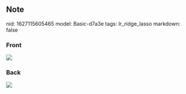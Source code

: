 ## Note
nid: 1627115605465
model: Basic-d7a3e
tags: lr_ridge_lasso
markdown: false

### Front
<img src="paste-6c3a571cf981f79f9a3b1c8c577c91b057b1e2af.jpg">

### Back
<img src="paste-ef925d59af8d390bc9ba5a4fd4251dfd0daa3930.jpg">
